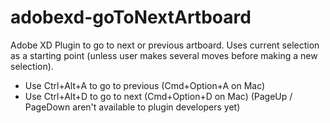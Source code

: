 # adobexd-goToNextArtboard
Adobe XD Plugin to go to next or previous artboard.  Uses current selection as a starting point (unless user makes several moves before making a new selection).  
* Use Ctrl+Alt+A to go to previous (Cmd+Option+A on Mac)
* Use Ctrl+Alt+D to go to next (Cmd+Option+D on Mac)
(PageUp / PageDown aren't available to plugin developers yet)
